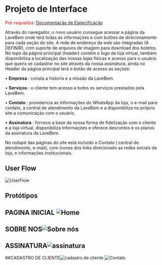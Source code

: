 
# Projeto de Interface

<span style="color:red">Pré-requisitos: <a href="2-Especificação do Projeto.md"> Documentação de Especificação</a></span>

Através do navegador, o novo usuário consegue acessar a página da LaveBem onde terá todas as informações e com botões de direcionamento para cada seção do site. A rede de endereço da web são integradas (A DEFINIR), com suporte de arquivos de imagem para download dos boletos. 
No topo da página principal (header) contém o logo da loja virtual, também disponibiliza a localização das nossas lojas físicas e acesso para o usuário que queira se cadastrar no site através da nossa assinatura, ainda no Header da página principal terá o botão de acesso as seções:

• **Empresa** : consta a historia e a missão da LaveBem.

• **Serviços** : o cliente tem acesso a todos os serviços prestados pela LaveBem. 

• **Contato** : providencia as informações do WhatsApp da loja, o e-mail para contato, a central de atendimento da LaveBem e a disponibiliza no próprio site a comunicação com o usuário. 

• **Assinatura** : fornece a base da nossa forma de fidelização com o cliente e a loja virtual, disponibiliza informações e oferece descontos e os planos da assinatura da LaveBem.

No rodapé das páginas do site está incluído o Contato ( central de atendimento, e-mail), com ícones dos links direcionado as redes sociais da loja, e informações institucionais.

## User Flow

![UserFlow](https://user-images.githubusercontent.com/81536843/118411748-88a26780-b66c-11eb-9123-89e112772dd3.png)


## Protótipos

## PAGINA INICIAL ![Home](https://user-images.githubusercontent.com/81536843/118403441-b83d7980-b644-11eb-9145-0b4f98fc2f2e.png)

## SOBRE NOS![Sobre nós](https://user-images.githubusercontent.com/81536843/118403582-6d703180-b645-11eb-9ce3-f87c4d521e18.png)

## ASSINATURA![assinatura](https://user-images.githubusercontent.com/81536843/118403633-b9bb7180-b645-11eb-8e0e-506aae657cae.png)

##CADASTRO DE CLIENTE![cadastro de cliente](https://user-images.githubusercontent.com/81536843/118412238-47f81d80-b66f-11eb-9748-010ecf5eec5a.png)
![Contato](https://user-images.githubusercontent.com/81536843/118403744-32bac900-b646-11eb-88ef-061abefee5ef.png)
